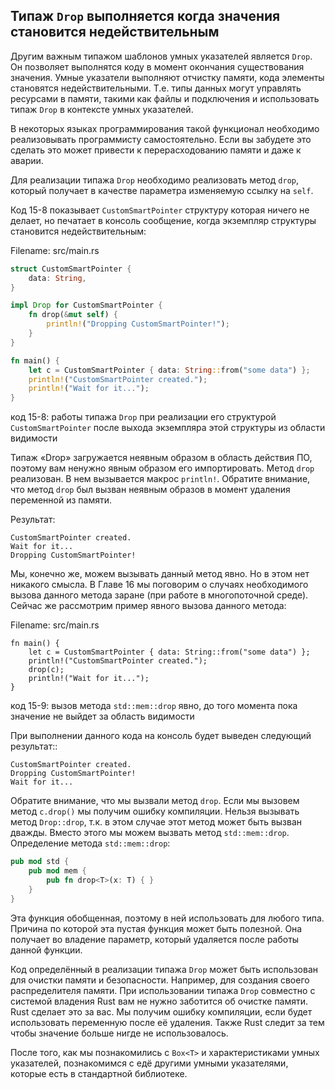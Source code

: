 ## Типаж `Drop` выполняется когда значения становится недействительным

Другим важным типажом шаблонов умных указателей является `Drop`. Он позволяет
выполнятся коду в момент окончания существования значения. Умные указатели выполняют
отчистку памяти, кода элементы становятся недействительными. Т.е. типы данных
могут управлять ресурсами в памяти, такими как файлы и подключения и использовать
типаж `Drop` в контексте умных указателей.

В некоторых языках программирования такой функционал необходимо реализовывать
программисту самостоятельно. Если вы забудете это сделать это может привести к
перерасходованию памяти и  даже к аварии.

Для реализации типажа `Drop` необходимо реализовать метод `drop`, который получает
в качестве параметра изменяемую ссылку на `self`.

Код 15-8 показывает `CustomSmartPointer` структуру которая ничего не делает, но
печатает в консоль сообщение, когда экземпляр структуры становится недействительным:

<span class="filename">Filename: src/main.rs</span>

```rust
struct CustomSmartPointer {
    data: String,
}

impl Drop for CustomSmartPointer {
    fn drop(&mut self) {
        println!("Dropping CustomSmartPointer!");
    }
}

fn main() {
    let c = CustomSmartPointer { data: String::from("some data") };
    println!("CustomSmartPointer created.");
    println!("Wait for it...");
}
```

<span class="caption">код 15-8: работы типажа `Drop` при реализации его структурой
 `CustomSmartPointer` после выхода экземпляра этой структуры из области видимости</span>

Типаж «Drop» загружается неявным образом в область действия ПО, поэтому вам ненужно
явным образом его импортировать. Метод `drop` реализован. В нем вызывается макрос
`println!`. Обратите внимание, что метод `drop` был вызван неявным образов в момент
удаления переменной из памяти.

Результат:

```text
CustomSmartPointer created.
Wait for it...
Dropping CustomSmartPointer!
```

Мы, конечно же, можем вызывать данный метод явно. Но в этом нет никакого смысла.
В Главе 16 мы поговорим о случаях необходимого вызова данного метода заране (при
работе в многопоточной среде). Сейчас же рассмотрим пример явного вызова данного метода:

<span class="filename">Filename: src/main.rs</span>

```rust,ignore
fn main() {
    let c = CustomSmartPointer { data: String::from("some data") };
    println!("CustomSmartPointer created.");
    drop(c);
    println!("Wait for it...");
}
```

<span class="caption">код 15-9: вызов метода `std::mem::drop` явно, до того момента
пока значение не выйдет за область видимости</span>

При выполнении данного кода на консоль будет выведен следующий результат::

```text
CustomSmartPointer created.
Dropping CustomSmartPointer!
Wait for it...
```
Обратите внимание, что мы вызвали метод `drop`. Если мы вызовем метод `c.drop()`
мы получим ошибку компиляции. Нельзя вызывать метод `Drop::drop`, т.к. в этом случае
этот метод может быть вызван дважды. Вместо этого мы можем вызвать метод `std::mem::drop`.
Определение метода `std::mem::drop`:

```rust
pub mod std {
    pub mod mem {
        pub fn drop<T>(x: T) { }
    }
}
```

Эта функция обобщенная, поэтому в ней использовать для любого типа. Причина по которой
эта пустая функция может быть полезной. Она получает во владение параметр, который
удаляется после работы данной функции.

Код определённый в реализации типажа `Drop` может быть использован для очистки памяти
и безопасности. Например, для создания своего распределителя памяти. При использовании
типажа `Drop` совместно с системой владения Rust вам не нужно заботится об очистке
памяти. Rust сделает это за вас. Мы получим ошибку компиляции, если будет использовать
переменную после её удаления. Также Rust следит за тем чтобы значение больше нигде
не использовалось.

После того, как мы познакомились с `Box<T>` и характеристиками умных указателей,
познакомимся с едё другими умными указателями, которые есть в стандартной библиотеке.
